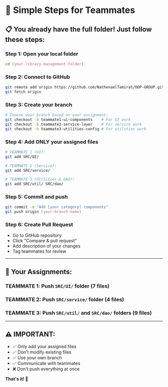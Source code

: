 # 🚀 Simple Steps for Teammates

## 📋 **You already have the full folder! Just follow these steps:**

### **Step 1: Open your local folder**
```bash
cd [your-library-management-folder]
```

### **Step 2: Connect to GitHub**
```bash
git remote add origin https://github.com/NathenaelTamirat/OOP-GROUP.git
git fetch origin
```

### **Step 3: Create your branch**
```bash
# Choose your branch based on your assignment:
git checkout -b teammate1-ui-components    # For UI work
git checkout -b teammate2-service-layer    # For service work  
git checkout -b teammate3-utilities-config # For utilities work
```

### **Step 4: Add ONLY your assigned files**
```bash
# TEAMMATE 1 (UI):
git add SRC/UI/

# TEAMMATE 2 (Service):
git add SRC/service/

# TEAMMATE 3 (Utilities & DAO):
git add SRC/util/ SRC/dao/
```

### **Step 5: Commit and push**
```bash
git commit -m "Add [your category] components"
git push origin [your-branch-name]
```

### **Step 6: Create Pull Request**
- Go to GitHub repository
- Click "Compare & pull request"
- Add description of your changes
- Tag teammates for review

---

## 🎯 **Your Assignments:**

### **TEAMMATE 1**: Push `SRC/UI/` folder (7 files)
### **TEAMMATE 2**: Push `SRC/service/` folder (4 files)  
### **TEAMMATE 3**: Push `SRC/util/` and `SRC/dao/` folders (9 files)

---

## ⚠️ **IMPORTANT:**
- ✅ Only add your assigned files
- ✅ Don't modify existing files
- ✅ Use your own branch
- ✅ Communicate with teammates
- ❌ Don't push everything at once

**That's it! 🚀** 